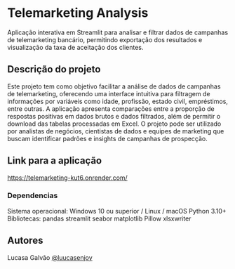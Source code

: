 # Telemarketing Analysis

Aplicação interativa em Streamlit para analisar e filtrar dados de campanhas de telemarketing bancário, permitindo exportação dos resultados e visualização da taxa de aceitação dos clientes.

## Descrição do projeto

Este projeto tem como objetivo facilitar a análise de dados de campanhas de telemarketing, oferecendo uma interface intuitiva para filtragem de informações por variáveis como idade, profissão, estado civil, empréstimos, entre outras.
A aplicação apresenta comparações entre a proporção de respostas positivas em dados brutos e dados filtrados, além de permitir o download das tabelas processadas em Excel.
O projeto pode ser utilizado por analistas de negócios, cientistas de dados e equipes de marketing que buscam identificar padrões e insights de campanhas de prospecção.

## Link para a aplicação

https://telemarketing-kut6.onrender.com/

### Dependencias

Sistema operacional: Windows 10 ou superior / Linux / macOS
Python 3.10+
Bibliotecas:
pandas
streamlit
seabor
matplotlib
Pillow
xlsxwriter

## Autores

Lucasa Galvão
[@luucasenjoy](https://www.linkedin.com/in/lucas-galva0/)

